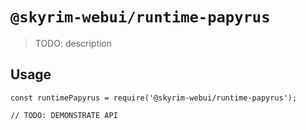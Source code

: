# `@skyrim-webui/runtime-papyrus`

> TODO: description

## Usage

```
const runtimePapyrus = require('@skyrim-webui/runtime-papyrus');

// TODO: DEMONSTRATE API
```
